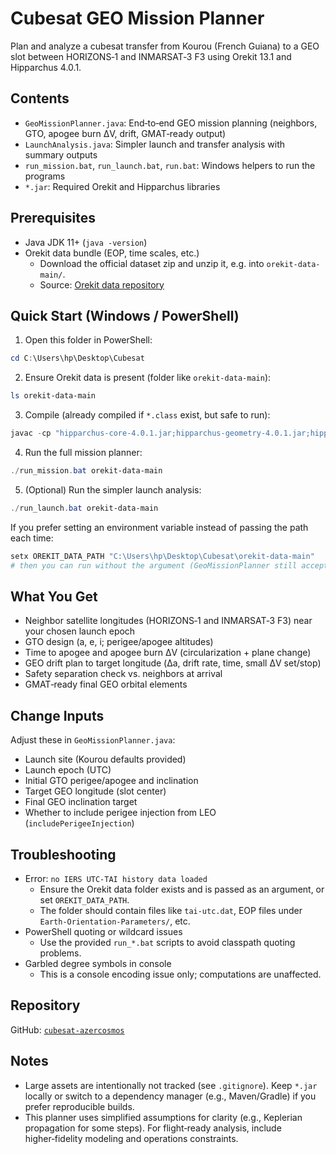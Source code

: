 # Cubesat GEO Mission Planner

Plan and analyze a cubesat transfer from Kourou (French Guiana) to a GEO slot between HORIZONS‑1 and INMARSAT‑3 F3 using Orekit 13.1 and Hipparchus 4.0.1.

## Contents
- `GeoMissionPlanner.java`: End‑to‑end GEO mission planning (neighbors, GTO, apogee burn ΔV, drift, GMAT‑ready output)
- `LaunchAnalysis.java`: Simpler launch and transfer analysis with summary outputs
- `run_mission.bat`, `run_launch.bat`, `run.bat`: Windows helpers to run the programs
- `*.jar`: Required Orekit and Hipparchus libraries

## Prerequisites
- Java JDK 11+ (`java -version`)
- Orekit data bundle (EOP, time scales, etc.)
  - Download the official dataset zip and unzip it, e.g. into `orekit-data-main/`.
  - Source: [Orekit data repository](https://gitlab.orekit.org/orekit/orekit-data)

## Quick Start (Windows / PowerShell)
1) Open this folder in PowerShell:
```powershell
cd C:\Users\hp\Desktop\Cubesat
```

2) Ensure Orekit data is present (folder like `orekit-data-main`):
```powershell
ls orekit-data-main
```

3) Compile (already compiled if `*.class` exist, but safe to run):
```powershell
javac -cp "hipparchus-core-4.0.1.jar;hipparchus-geometry-4.0.1.jar;hipparchus-ode-4.0.1.jar;hipparchus-optim-4.0.1.jar;hipparchus-stat-4.0.1.jar;hipparchus-fft-4.0.1.jar;hipparchus-filtering-4.0.1.jar;hipparchus-fitting-4.0.1.jar;hipparchus-samples-4.0.1.jar;hipparchus-clustering-4.0.1.jar;orekit-13.1.jar" GeoMissionPlanner.java LaunchAnalysis.java
```

4) Run the full mission planner:
```powershell
./run_mission.bat orekit-data-main
```

5) (Optional) Run the simpler launch analysis:
```powershell
./run_launch.bat orekit-data-main
```

If you prefer setting an environment variable instead of passing the path each time:
```powershell
setx OREKIT_DATA_PATH "C:\Users\hp\Desktop\Cubesat\orekit-data-main"
# then you can run without the argument (GeoMissionPlanner still accepts it)
```

## What You Get
- Neighbor satellite longitudes (HORIZONS‑1 and INMARSAT‑3 F3) near your chosen launch epoch
- GTO design (a, e, i; perigee/apogee altitudes)
- Time to apogee and apogee burn ΔV (circularization + plane change)
- GEO drift plan to target longitude (Δa, drift rate, time, small ΔV set/stop)
- Safety separation check vs. neighbors at arrival
- GMAT‑ready final GEO orbital elements

## Change Inputs
Adjust these in `GeoMissionPlanner.java`:
- Launch site (Kourou defaults provided)
- Launch epoch (UTC)
- Initial GTO perigee/apogee and inclination
- Target GEO longitude (slot center)
- Final GEO inclination target
- Whether to include perigee injection from LEO (`includePerigeeInjection`)

## Troubleshooting
- Error: `no IERS UTC-TAI history data loaded`
  - Ensure the Orekit data folder exists and is passed as an argument, or set `OREKIT_DATA_PATH`.
  - The folder should contain files like `tai-utc.dat`, EOP files under `Earth-Orientation-Parameters/`, etc.
- PowerShell quoting or wildcard issues
  - Use the provided `run_*.bat` scripts to avoid classpath quoting problems.
- Garbled degree symbols in console
  - This is a console encoding issue only; computations are unaffected.

## Repository
GitHub: [`cubesat-azercosmos`](https://github.com/AliyevaNargiz/cubesat-azercosmos)

## Notes
- Large assets are intentionally not tracked (see `.gitignore`). Keep `*.jar` locally or switch to a dependency manager (e.g., Maven/Gradle) if you prefer reproducible builds.
- This planner uses simplified assumptions for clarity (e.g., Keplerian propagation for some steps). For flight‑ready analysis, include higher‑fidelity modeling and operations constraints.
